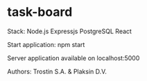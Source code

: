 # task-board

Stack:
Node.js
Expressjs
PostgreSQL
React

Start application:
npm start

Server application available on localhost:5000

Authors: Trostin S.A. & Plaksin D.V.
